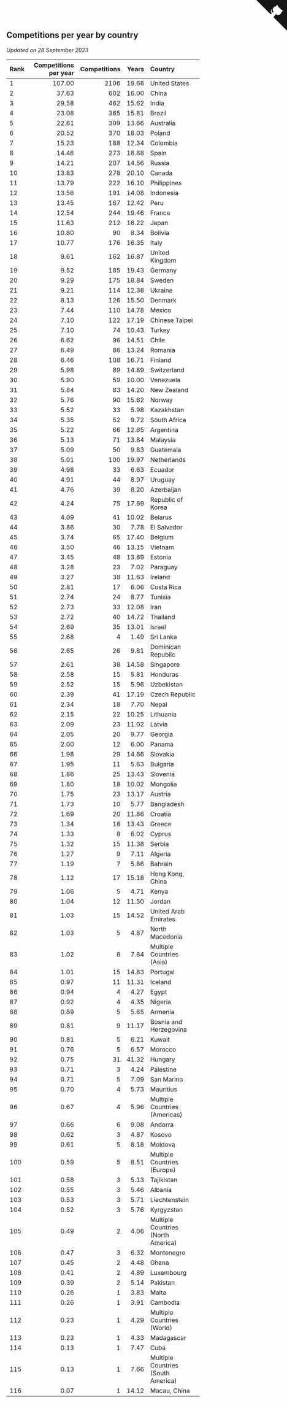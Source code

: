 ## Competitions per year by country

*Updated on 28 September 2023*

| Rank | Competitions per year | Competitions | Years | Country |
| :--- | ---: | ---: | ---: | :--- |
| 1 | 107.00 | 2106 | 19.68 | United States |
| 2 | 37.63 | 602 | 16.00 | China |
| 3 | 29.58 | 462 | 15.62 | India |
| 4 | 23.08 | 365 | 15.81 | Brazil |
| 5 | 22.61 | 309 | 13.66 | Australia |
| 6 | 20.52 | 370 | 18.03 | Poland |
| 7 | 15.23 | 188 | 12.34 | Colombia |
| 8 | 14.46 | 273 | 18.88 | Spain |
| 9 | 14.21 | 207 | 14.56 | Russia |
| 10 | 13.83 | 278 | 20.10 | Canada |
| 11 | 13.79 | 222 | 16.10 | Philippines |
| 12 | 13.56 | 191 | 14.08 | Indonesia |
| 13 | 13.45 | 167 | 12.42 | Peru |
| 14 | 12.54 | 244 | 19.46 | France |
| 15 | 11.63 | 212 | 18.22 | Japan |
| 16 | 10.80 | 90 | 8.34 | Bolivia |
| 17 | 10.77 | 176 | 16.35 | Italy |
| 18 | 9.61 | 162 | 16.87 | United Kingdom |
| 19 | 9.52 | 185 | 19.43 | Germany |
| 20 | 9.29 | 175 | 18.84 | Sweden |
| 21 | 9.21 | 114 | 12.38 | Ukraine |
| 22 | 8.13 | 126 | 15.50 | Denmark |
| 23 | 7.44 | 110 | 14.78 | Mexico |
| 24 | 7.10 | 122 | 17.19 | Chinese Taipei |
| 25 | 7.10 | 74 | 10.43 | Turkey |
| 26 | 6.62 | 96 | 14.51 | Chile |
| 27 | 6.49 | 86 | 13.24 | Romania |
| 28 | 6.46 | 108 | 16.71 | Finland |
| 29 | 5.98 | 89 | 14.89 | Switzerland |
| 30 | 5.90 | 59 | 10.00 | Venezuela |
| 31 | 5.84 | 83 | 14.20 | New Zealand |
| 32 | 5.76 | 90 | 15.62 | Norway |
| 33 | 5.52 | 33 | 5.98 | Kazakhstan |
| 34 | 5.35 | 52 | 9.72 | South Africa |
| 35 | 5.22 | 66 | 12.65 | Argentina |
| 36 | 5.13 | 71 | 13.84 | Malaysia |
| 37 | 5.09 | 50 | 9.83 | Guatemala |
| 38 | 5.01 | 100 | 19.97 | Netherlands |
| 39 | 4.98 | 33 | 6.63 | Ecuador |
| 40 | 4.91 | 44 | 8.97 | Uruguay |
| 41 | 4.76 | 39 | 8.20 | Azerbaijan |
| 42 | 4.24 | 75 | 17.69 | Republic of Korea |
| 43 | 4.09 | 41 | 10.02 | Belarus |
| 44 | 3.86 | 30 | 7.78 | El Salvador |
| 45 | 3.74 | 65 | 17.40 | Belgium |
| 46 | 3.50 | 46 | 13.15 | Vietnam |
| 47 | 3.45 | 48 | 13.89 | Estonia |
| 48 | 3.28 | 23 | 7.02 | Paraguay |
| 49 | 3.27 | 38 | 11.63 | Ireland |
| 50 | 2.81 | 17 | 6.06 | Costa Rica |
| 51 | 2.74 | 24 | 8.77 | Tunisia |
| 52 | 2.73 | 33 | 12.08 | Iran |
| 53 | 2.72 | 40 | 14.72 | Thailand |
| 54 | 2.69 | 35 | 13.01 | Israel |
| 55 | 2.68 | 4 | 1.49 | Sri Lanka |
| 56 | 2.65 | 26 | 9.81 | Dominican Republic |
| 57 | 2.61 | 38 | 14.58 | Singapore |
| 58 | 2.58 | 15 | 5.81 | Honduras |
| 59 | 2.52 | 15 | 5.96 | Uzbekistan |
| 60 | 2.39 | 41 | 17.19 | Czech Republic |
| 61 | 2.34 | 18 | 7.70 | Nepal |
| 62 | 2.15 | 22 | 10.25 | Lithuania |
| 63 | 2.09 | 23 | 11.02 | Latvia |
| 64 | 2.05 | 20 | 9.77 | Georgia |
| 65 | 2.00 | 12 | 6.00 | Panama |
| 66 | 1.98 | 29 | 14.66 | Slovakia |
| 67 | 1.95 | 11 | 5.63 | Bulgaria |
| 68 | 1.86 | 25 | 13.43 | Slovenia |
| 69 | 1.80 | 18 | 10.02 | Mongolia |
| 70 | 1.75 | 23 | 13.17 | Austria |
| 71 | 1.73 | 10 | 5.77 | Bangladesh |
| 72 | 1.69 | 20 | 11.86 | Croatia |
| 73 | 1.34 | 18 | 13.43 | Greece |
| 74 | 1.33 | 8 | 6.02 | Cyprus |
| 75 | 1.32 | 15 | 11.38 | Serbia |
| 76 | 1.27 | 9 | 7.11 | Algeria |
| 77 | 1.19 | 7 | 5.86 | Bahrain |
| 78 | 1.12 | 17 | 15.18 | Hong Kong, China |
| 79 | 1.06 | 5 | 4.71 | Kenya |
| 80 | 1.04 | 12 | 11.50 | Jordan |
| 81 | 1.03 | 15 | 14.52 | United Arab Emirates |
| 82 | 1.03 | 5 | 4.87 | North Macedonia |
| 83 | 1.02 | 8 | 7.84 | Multiple Countries (Asia) |
| 84 | 1.01 | 15 | 14.83 | Portugal |
| 85 | 0.97 | 11 | 11.31 | Iceland |
| 86 | 0.94 | 4 | 4.27 | Egypt |
| 87 | 0.92 | 4 | 4.35 | Nigeria |
| 88 | 0.89 | 5 | 5.65 | Armenia |
| 89 | 0.81 | 9 | 11.17 | Bosnia and Herzegovina |
| 90 | 0.81 | 5 | 6.21 | Kuwait |
| 91 | 0.76 | 5 | 6.57 | Morocco |
| 92 | 0.75 | 31 | 41.32 | Hungary |
| 93 | 0.71 | 3 | 4.24 | Palestine |
| 94 | 0.71 | 5 | 7.09 | San Marino |
| 95 | 0.70 | 4 | 5.73 | Mauritius |
| 96 | 0.67 | 4 | 5.96 | Multiple Countries (Americas) |
| 97 | 0.66 | 6 | 9.08 | Andorra |
| 98 | 0.62 | 3 | 4.87 | Kosovo |
| 99 | 0.61 | 5 | 8.18 | Moldova |
| 100 | 0.59 | 5 | 8.51 | Multiple Countries (Europe) |
| 101 | 0.58 | 3 | 5.13 | Tajikistan |
| 102 | 0.55 | 3 | 5.46 | Albania |
| 103 | 0.53 | 3 | 5.71 | Liechtenstein |
| 104 | 0.52 | 3 | 5.76 | Kyrgyzstan |
| 105 | 0.49 | 2 | 4.06 | Multiple Countries (North America) |
| 106 | 0.47 | 3 | 6.32 | Montenegro |
| 107 | 0.45 | 2 | 4.48 | Ghana |
| 108 | 0.41 | 2 | 4.89 | Luxembourg |
| 109 | 0.39 | 2 | 5.14 | Pakistan |
| 110 | 0.26 | 1 | 3.83 | Malta |
| 111 | 0.26 | 1 | 3.91 | Cambodia |
| 112 | 0.23 | 1 | 4.29 | Multiple Countries (World) |
| 113 | 0.23 | 1 | 4.33 | Madagascar |
| 114 | 0.13 | 1 | 7.47 | Cuba |
| 115 | 0.13 | 1 | 7.66 | Multiple Countries (South America) |
| 116 | 0.07 | 1 | 14.12 | Macau, China |


<a href="https://github.com/JustinTimeCuber/wca_statistics" class="github-corner" aria-label="View source on Github"><svg width="80" height="80" viewBox="0 0 250 250" style="fill:#151513; color:#fff; position: absolute; top: 0; border: 0; right: 0;" aria-hidden="true"><path d="M0,0 L115,115 L130,115 L142,142 L250,250 L250,0 Z"></path><path d="M128.3,109.0 C113.8,99.7 119.0,89.6 119.0,89.6 C122.0,82.7 120.5,78.6 120.5,78.6 C119.2,72.0 123.4,76.3 123.4,76.3 C127.3,80.9 125.5,87.3 125.5,87.3 C122.9,97.6 130.6,101.9 134.4,103.2" fill="currentColor" style="transform-origin: 130px 106px;" class="octo-arm"></path><path d="M115.0,115.0 C114.9,115.1 118.7,116.5 119.8,115.4 L133.7,101.6 C136.9,99.2 139.9,98.4 142.2,98.6 C133.8,88.0 127.5,74.4 143.8,58.0 C148.5,53.4 154.0,51.2 159.7,51.0 C160.3,49.4 163.2,43.6 171.4,40.1 C171.4,40.1 176.1,42.5 178.8,56.2 C183.1,58.6 187.2,61.8 190.9,65.4 C194.5,69.0 197.7,73.2 200.1,77.6 C213.8,80.2 216.3,84.9 216.3,84.9 C212.7,93.1 206.9,96.0 205.4,96.6 C205.1,102.4 203.0,107.8 198.3,112.5 C181.9,128.9 168.3,122.5 157.7,114.1 C157.9,116.9 156.7,120.9 152.7,124.9 L141.0,136.5 C139.8,137.7 141.6,141.9 141.8,141.8 Z" fill="currentColor" class="octo-body"></path></svg></a><style>.github-corner:hover .octo-arm{animation:octocat-wave 560ms ease-in-out}@keyframes octocat-wave{0%,100%{transform:rotate(0)}20%,60%{transform:rotate(-25deg)}40%,80%{transform:rotate(10deg)}}@media (max-width:500px){.github-corner:hover .octo-arm{animation:none}.github-corner .octo-arm{animation:octocat-wave 560ms ease-in-out}}</style>
